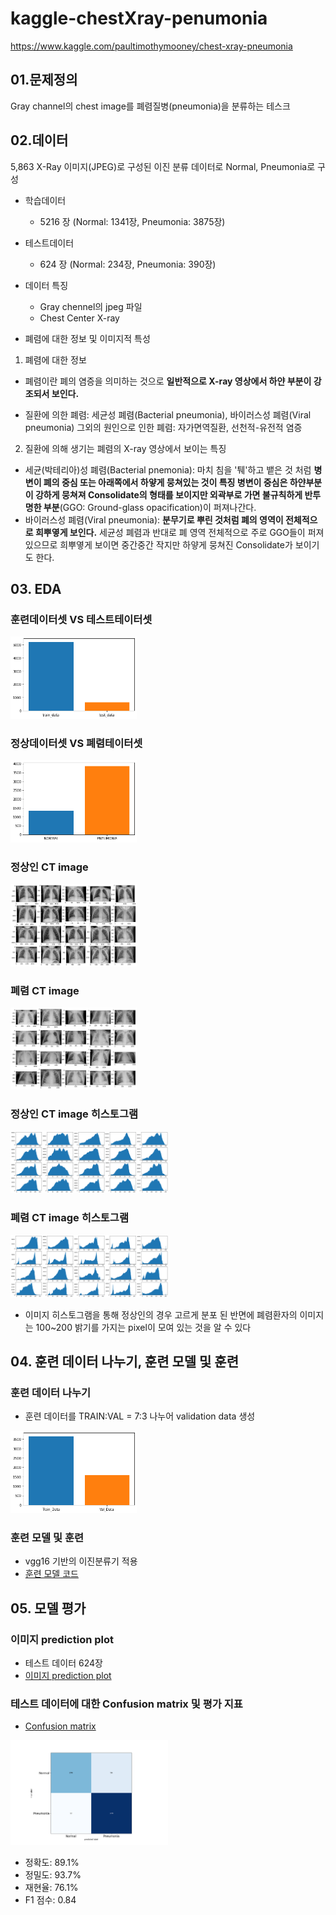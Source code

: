 # kaggle-chestXray-penumonia
https://www.kaggle.com/paultimothymooney/chest-xray-pneumonia

## 01.문제정의
Gray channel의 chest image를 폐렴질병(pneumonia)을 분류하는 테스크

## 02.데이터
5,863 X-Ray 이미지(JPEG)로 구성된 이진 분류 데이터로 Normal, Pneumonia로 구성

- 학습데이터 
  - 5216 장 (Normal: 1341장, Pneumonia: 3875장)
- 테스트데이터 
  - 624 장 (Normal: 234장, Pneumonia: 390장)
- 데이터 특징
  - Gray chennel의 jpeg 파일
  - Chest Center X-ray 

- 폐렴에 대한 정보 및 이미지적 특성
1. 폐렴에 대한 정보

- 폐렴이란 폐의 염증을 의미하는 것으로 **일반적으로 X-ray 영상에서 하얀 부분이 강조되서 보인다.** 


- 질환에 의한 폐렴: 세균성 폐렴(Bacterial pneumonia), 바이러스성 폐렴(Viral pneumonia)
그외의 원인으로 인한 폐렴: 자가면역질환, 선천적-유전적 염증
 
2. 질환에 의해 생기는 폐렴의 X-ray 영상에서 보이는 특징

- 세균(박테리아)성 폐렴(Bacterial pnemonia): 마치 침을 '퉤'하고 뱉은 것 처럼 **병변이 폐의 중심 또는 아래쪽에서 하얗게 뭉쳐있는 것이 특징
병변이 중심은 하얀부분이 강하게 뭉쳐져 Consolidate의 형태를 보이지만 외곽부로 가면 불규칙하게 반투명한 부분**(GGO: Ground-glass opacification)이 퍼져나간다.
- 바이러스성 폐렴(Viral pneumonia): **분무기로 뿌린 것처럼 폐의 영역이 전체적으로 희뿌옇게 보인다.**
세균성 폐렴과 반대로 폐 영역 전체적으로 주로 GGO들이 퍼져있으므로 희뿌옇게 보이면 중간중간 작지만 하얗게 뭉쳐진 Consolidate가 보이기도 한다.




## 03. EDA
### 훈련데이터셋 VS 테스트테이터셋
<img src="/static/EDA_train_test_dataset.png" width="40%" height="40%">

### 정상데이터셋 VS 폐렴테이터셋
<img src="/static/EDA_normal_pneumonia_dataset.png" width="40%" height="40%">

### 정상인 CT image 
<img src="/static/Normal CT image.png" width="40%" height="40%">

### 폐렴 CT image 
<img src="/static/Pneumonia CT image.png" width="40%" height="40%">


### 정상인 CT image 히스토그램
<img src="/static/Normal CT image hist.png" width="50%" height="50%">

### 폐렴 CT image 히스토그램
<img src="/static/Pneumonia CT image hist.png" width="50%" height="50%">

* 이미지 히스토그램을 통해 정상인의 경우 고르게 분포 된 반면에 폐렴환자의 이미지는 100~200 밝기를 가지는 pixel이 모여 있는 것을 알 수 있다


## 04. 훈련 데이터 나누기, 훈련 모델 및 훈련
### 훈련 데이터 나누기

* 훈련 데이터를 TRAIN:VAL = 7:3 나누어 validation data 생성
<img src="/static/data_split.png" width="40%" height="40%">

### 훈련 모델 및 훈련
* vgg16 기반의 이진분류기 적용
* [훈련 모델 코드](https://github.com/hwanython/kaggle-chestXray-penumonia/blob/main/04_learning.ipynb)

## 05. 모델 평가
### 이미지 prediction plot 
* 테스트 데이터 624장
* [이미지 prediction plot](https://github.com/hwanython/kaggle-chestXray-penumonia/blob/main/05_predict_test_data.ipynb)

### 테스트 데이터에 대한 Confusion matrix 및 평가 지표
* [Confusion matrix](https://github.com/hwanython/kaggle-chestXray-penumonia/blob/main/05_predict_test_data.ipynb)
<img src="/static/Confusion_matrix.png" width="50%" height="50%">

* 정확도: 89.1%
* 정밀도: 93.7%
* 재현율: 76.1%
* F1 점수: 0.84

